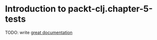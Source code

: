 # Introduction to packt-clj.chapter-5-tests

TODO: write [great documentation](http://jacobian.org/writing/what-to-write/)
